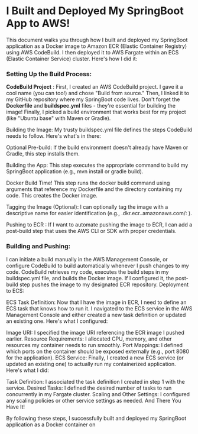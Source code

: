 # I Built and Deployed My SpringBoot App to AWS!

This document walks you through how I built and deployed my SpringBoot application as a Docker image to Amazon ECR (Elastic Container Registry) using AWS CodeBuild. I then deployed it to AWS Fargate within an ECS (Elastic Container Service) cluster. Here's how I did it:

### Setting Up the Build Process:



**CodeBuild Project** : First, I created an AWS CodeBuild project. I gave it a cool name (you can too!) and chose "Build from source." Then, I linked it to my GitHub repository where my  SpringBoot code lives. Don't forget the **Dockerfile** and **buildspec.yml** files - they're essential for building the image!  Finally, I picked a build environment that works best for my  project (like "Ubuntu base" with Maven or Gradle).
 
 Building the Image: My trusty buildspec.yml file defines the steps CodeBuild needs to follow. Here's what's in there:

 Optional Pre-build: If the build environment doesn't already have Maven or Gradle, this step installs them.
 
 Building the App: This step executes the appropriate command to build my SpringBoot application (e.g., mvn install or gradle build).
 
 Docker Build Time! This step runs the docker build command using arguments that reference my Dockerfile and the directory containing my code. This creates the Docker image.
 
 Tagging the Image (Optional): I can optionally tag the image with a descriptive name for easier identification (e.g., <your-account-id>.dkr.ecr.<region>.amazonaws.com/<image-name>: 
 <version>).
 
 Pushing to ECR : If I want to automate pushing the image to ECR, I can add a post-build step that uses the AWS CLI or SDK with proper credentials.

 
### Building and Pushing:

I can initiate a build manually in the AWS Management Console, or configure CodeBuild to build automatically whenever I push changes to my code.
CodeBuild retrieves my code, executes the build steps in my buildspec.yml file, and builds the Docker image.
If I configured it, the post-build step pushes the image to my designated ECR repository.
Deployment to ECS:

ECS Task Definition: Now that I have the image in ECR, I need to define an ECS task that knows how to run it.  I navigated to the ECS service in the AWS Management Console and either created a new task definition or updated an existing one. Here's what I configured:

Image URI: I specified the image URI referencing the ECR image I pushed earlier.
Resource Requirements: I allocated CPU, memory, and other resources my container needs to run smoothly.
Port Mappings: I defined which ports on the container should be exposed externally (e.g., port 8080 for the application).
ECS Service: Finally, I created a new ECS service (or updated an existing one) to actually run my containerized application. Here's what I did:

Task Definition: I associated the task definition I created in step 1 with the service.
Desired Tasks: I defined the desired number of tasks to run concurrently in my Fargate cluster.
Scaling and Other Settings: I configured any scaling policies or other service settings as needed.
And There You Have It!

By following these steps, I successfully built and deployed my SpringBoot application as a Docker container on 
